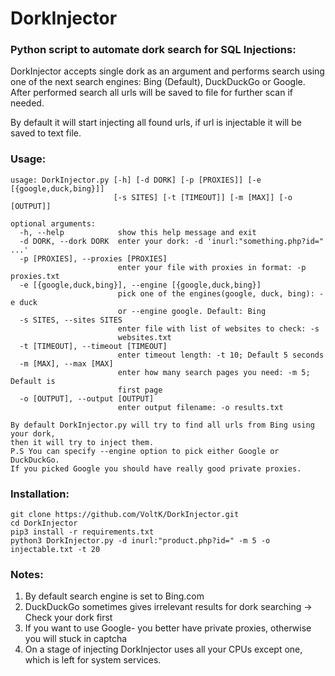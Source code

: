 # DorkInjector

### Python script to automate dork search for SQL Injections:
DorkInjector accepts single dork as an argument and performs search using one of the next search engines: Bing (Default), DuckDuckGo or Google.
After performed search all urls will be saved to file for further scan if needed.

By default it will start injecting all found urls, if url is injectable it will be saved to text file. 

### Usage:

```
usage: DorkInjector.py [-h] [-d DORK] [-p [PROXIES]] [-e [{google,duck,bing}]]
                       [-s SITES] [-t [TIMEOUT]] [-m [MAX]] [-o [OUTPUT]]

optional arguments:
  -h, --help            show this help message and exit
  -d DORK, --dork DORK  enter your dork: -d 'inurl:"something.php?id=" ...'
  -p [PROXIES], --proxies [PROXIES]
                        enter your file with proxies in format: -p proxies.txt
  -e [{google,duck,bing}], --engine [{google,duck,bing}]
                        pick one of the engines(google, duck, bing): -e duck
                        or --engine google. Default: Bing
  -s SITES, --sites SITES
                        enter file with list of websites to check: -s
                        websites.txt
  -t [TIMEOUT], --timeout [TIMEOUT]
                        enter timeout length: -t 10; Default 5 seconds
  -m [MAX], --max [MAX]
                        enter how many search pages you need: -m 5; Default is
                        first page
  -o [OUTPUT], --output [OUTPUT]
                        enter output filename: -o results.txt

By default DorkInjector.py will try to find all urls from Bing using your dork,
then it will try to inject them.
P.S You can specify --engine option to pick either Google or DuckDuckGo.
If you picked Google you should have really good private proxies.

```

### Installation:

```
git clone https://github.com/VoltK/DorkInjector.git
cd DorkInjector
pip3 install -r requirements.txt
python3 DorkInjector.py -d inurl:"product.php?id=" -m 5 -o injectable.txt -t 20
```

### Notes:

1) By default search engine is set to Bing.com
2) DuckDuckGo sometimes gives irrelevant results for dork searching -> Check your dork first
3) If you want to use Google- you better have private proxies, otherwise you will stuck in captcha
4) On a stage of injecting DorkInjector uses all your CPUs except one, which is left for system services.
